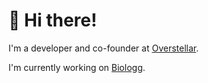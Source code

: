 # 👋 Hi there!

I'm a developer and co-founder at [Overstellar](https://www.overstellar.se).

I'm currently working on [Biologg](https://www.biologg.se).
